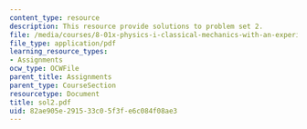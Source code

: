 ```yaml
---
content_type: resource
description: This resource provide solutions to problem set 2.
file: /media/courses/8-01x-physics-i-classical-mechanics-with-an-experimental-focus-fall-2002/82ae905e291533c05f3fe6c084f08ae3_sol2.pdf
file_type: application/pdf
learning_resource_types:
- Assignments
ocw_type: OCWFile
parent_title: Assignments
parent_type: CourseSection
resourcetype: Document
title: sol2.pdf
uid: 82ae905e-2915-33c0-5f3f-e6c084f08ae3
---
```

